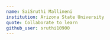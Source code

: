 ```yaml
---
name: SaiSruthi Mallineni
institution: Arizona State University
quote: Collaborate to learn
github_user: sruthi10900
---
```

